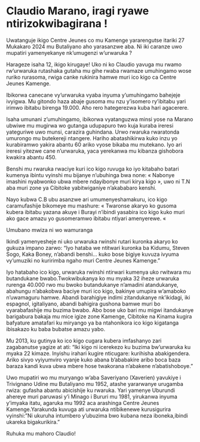 # Claudio Marano, iragi ryawe ntirizokwibagirana !

Uwatanguje ikigo Centre Jeunes co mu Kamenge yararengutse itariki 27 Mukakaro 2024 mu Butaliyano aho yarasanzwe aba. Ni iki caranze uwo mupatiri yamenyekanye nk’umugenzi w’urwaruka ?

Harageze isaha 12, ikigo kirugaye! Uko ni ko Claudio yavuga mu rwamo rw’urwaruka rutashaka gutaha mu gihe rwaba rwamaze umuhingamo wose ruriko rurasoma, rwiga canke rukinira hamwe muri ico kigo ca Centre Jeunes Kamenge.

Ibikorwa canecane vy’urwaruka vyaba inyuma y’umuhingamo bahejeje ivyigwa. Mu gitondo haza abaje gusoma mu nzu y’isomero ry’ibitabu yari irimwo ibitabu birenga 19.000. Aho rero hategerezwa kuba hari agacerere.

Isaha umunani z’umuhingamo, ibikorwa vyatanguzwa minsi yose na Marano ubwiwe mu mugirwa wo gutanga udupapuro two kuja kuraba ireresi yateguriwe uwo munsi, carazira guhindana. Urwo rwaruka rwaratonda umurongo mu butekereji ntangere. Hariho abatashikirwa kuko inzu yo kurabiramwo yakira abantu 60 ariko vyose bikaba mu mutekano. Iyo ari ireresi yitezwe cane n’urwaruka, yaca yerekanwa mu kibanza gishobora kwakira abantu 450.

Benshi mu rwaruka rwaciye kuri ico kigo ruvuga ko iyo kitabaho batari kumenya ibintu vyinshi mu bijanye n’ubuhinga bwa none: « Nabonye imashini nyabwonko ubwa mbere ndayibonye muri kirya kigo », uwo ni T.N aba muri zone ya Cibitoke yabitwiganiye n’akababaro kenshi.

Nayo kubwa C.B ubu asanzwe ari umumenyeshamakuru, ico kigo caramufashije bikomeye mu mashure: « Twaronse akaryo ko gusoma kubera ibitabu yazana akuye i Burayi n’ibindi yasabira ico kigo kuko muri ako gace amazu yo gusomeramwo ibitabu ntiyari amenyerewe. «

Umubano mwiza ni wo wamuranga

Ikindi yamenyesheje ni uko urwaruka rwinshi rutari kuronka akaryo ko gukuza impano zarwo: “Iyo hataba we ntitwari kuronka ba Kidumu, Steven Sogo, Kaka Boney, n’abandi benshi… kuko bose bigiye kuvuza ivyuma vy’umuziki no kuririmba ngaho muri Centre Jeunes Kamenge.”

Iyo hatabaho ico kigo, urwaruka rwinshi ntirwari kumenya uko rwitwara mu butandukane bwabo.Twokwibukanya ko mu myaka 32 iheze urwaruka rurenga 40.000 rwo mu bwoko butandukanye n’amadini atandukanye, abahungu n’abakobwa baciye muri ico kigo, bakinye umupira w’amaboko n’uwamaguru hamwe. Abandi barahigiye indimi zitandukanye nk’ikidagi, iki espagnol, igitaliyano, abandi bahigira gushona bamwe muri bo vyarabafashije mu buzima bwabo. Abo bose uko bari mu migwi itandukanye barigabura bakaja mu mice igize zone Kamenge, Cibitoke na Kinama kugira bafyature amatafari ku miryango ya ba ntahonikora ico kigo kigatanga ibisakazo ku baba bubatse amazu yabo.

Mu 2013, ku gutinya ko ico kigo cugara kubera imfashanyo zari zagabanutse yagize at ati: “Iki kigo ni icerekezo ku buzima bw’urwaruka ku myaka 22 kimaze. Inyishu irahari kugire nticugare: kurihisha abakigendera. Ariko sivyo vyiyumviro vyanje kuko abana b’ababakire aribo boca baza baraza kandi kuva ubwa mbere hose twakorana n’abakene n’abatishoboye.”

Uwo mupatiri wo mu muryango w’aba Saveriyano (Xaverien) yavukiye i Trivignano Udine mu Butaliyano mu 1952, atashe yararwanye urugamba rwiza: gufasha abantu abicishije ku rwaruka. Yari yamenye Uburundi ahereye muri paruwasi y’i Minago i Bururi mu 1981, yirukanwa inyuma y’imyaka itatu, agaruka mu 1992 aca arashinga Centre Jeunes Kamenge.Yarakunda kuvuga ati urwaruka ntibikenewe kurusigurira vyinshi:”Ni ukuruha intumbero y’ubuzima bwo kubana neza iboneka,ibindi ukareka bigakurikira.”

Ruhuka mu mahoro Claudio!